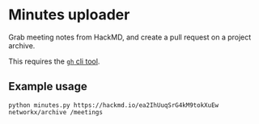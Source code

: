 # Minutes uploader

Grab meeting notes from HackMD, and create a pull request on a project archive.

This requires the [`gh` cli tool](https://github.com/cli/cli#installation).

## Example usage

```
python minutes.py https://hackmd.io/ea2IhUuqSrG4kM9tokXuEw networkx/archive /meetings
```

